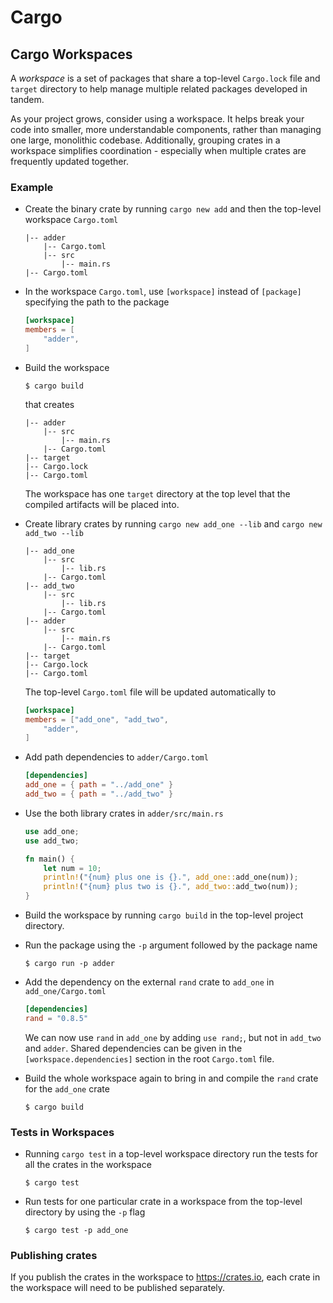 # Cargo

## Cargo Workspaces

A *workspace* is a set of packages that share a top-level `Cargo.lock` file and `target` directory
to help manage multiple related packages developed in tandem.

As your project grows, consider using a workspace. 
It helps break your code into smaller, more understandable components, 
rather than managing one large, monolithic codebase. 
Additionally, grouping crates in a workspace simplifies coordination - 
especially when multiple crates are frequently updated together.

### Example

- Create the binary crate by running `cargo new add` and then the top-level workspace `Cargo.toml` 

    ```
    |-- adder
        |-- Cargo.toml
        |-- src
            |-- main.rs
    |-- Cargo.toml
    ```

- In the workspace `Cargo.toml`, use `[workspace]` instead of `[package]` specifying the path to the package
    ```toml
    [workspace]
    members = [
        "adder",
    ]
    ```

- Build the workspace
    ```unix
    $ cargo build
    ```

    that creates
    ```
    |-- adder
        |-- src
            |-- main.rs
        |-- Cargo.toml
    |-- target
    |-- Cargo.lock
    |-- Cargo.toml
    ```

    The workspace has one `target` directory at the top level that the compiled artifacts will be placed into.

- Create library crates by running `cargo new add_one --lib` and `cargo new add_two --lib`
    ```
    |-- add_one
        |-- src
            |-- lib.rs
        |-- Cargo.toml
    |-- add_two
        |-- src
            |-- lib.rs
        |-- Cargo.toml
    |-- adder
        |-- src
            |-- main.rs
        |-- Cargo.toml
    |-- target
    |-- Cargo.lock
    |-- Cargo.toml
    ```
    The top-level `Cargo.toml` file will be updated automatically to
    ```toml
    [workspace]
    members = ["add_one", "add_two",
        "adder",
    ]
    ```

- Add path dependencies to `adder/Cargo.toml`

    ```toml
    [dependencies]
    add_one = { path = "../add_one" }
    add_two = { path = "../add_two" }
    ```

- Use the both library crates in `adder/src/main.rs`
    ```rust
    use add_one;
    use add_two;
    
    fn main() {
        let num = 10;
        println!("{num} plus one is {}.", add_one::add_one(num));
        println!("{num} plus two is {}.", add_two::add_two(num));
    }
    ```

- Build the workspace by running `cargo build` in the top-level project directory.

- Run the package using the `-p` argument followed by the package name
    ```unix
    $ cargo run -p adder
    ```

- Add the dependency on the external `rand` crate to `add_one` in `add_one/Cargo.toml`
    ```toml
    [dependencies]
    rand = "0.8.5"
    ```
  We can now use `rand` in `add_one` by adding `use rand;`, but not in `add_two` and `adder`. 
  Shared dependencies can be given in the `[workspace.dependencies]` section in the root `Cargo.toml` file.

- Build the whole workspace again to bring in and compile the `rand` crate for the `add_one` crate
    ```unix
    $ cargo build
    ```

### Tests in Workspaces

- Running `cargo test` in a top-level workspace directory
run the tests for all the crates in the workspace
    ```unix
    $ cargo test
    ```

- Run tests for one particular crate in a workspace from the top-level directory by using the `-p` flag
    ```unix
    $ cargo test -p add_one
    ```

### Publishing crates

If you publish the crates in the workspace to https://crates.io, 
each crate in the workspace will need to be published separately.